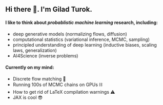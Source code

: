 ## Hi there 👋. I'm Gilad Turok.

#### I like to think about *probablistic machine learning* research, including:
- deep generative models (normalizing flows, diffusion)
- computational statistics (variational inference, MCMC, sampling)
- principled understanding of deep learning (inductive biases, scaling laws, generalization)
- AI4Science (inverse problems)

#### Currently on my mind:
- Discrete flow matching 🌊
- Running 100s of MCMC chains on GPUs ⛓️
- How to get rid of LaTeX compilation warnings ⚠️
- JAX is cool 😎
